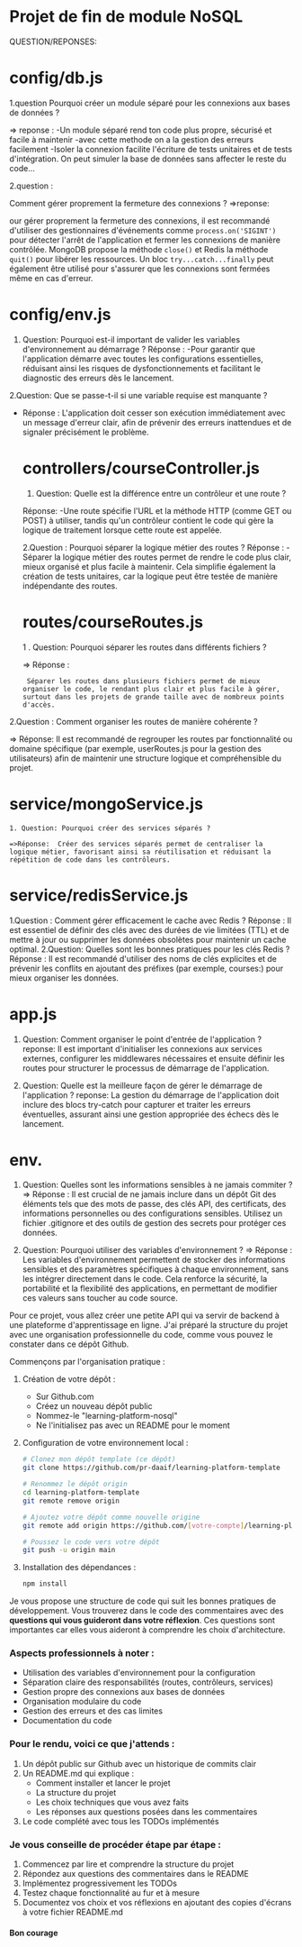 # Projet de fin de module NoSQL
QUESTION/REPONSES:
# config/db.js
  1.question 
  Pourquoi créer un module séparé pour les connexions aux bases de données ?

  => reponse :
  -Un module séparé rend ton code plus propre, sécurisé et facile à maintenir
  -avec cette methode on a la gestion des erreurs facilement 
  -Isoler la connexion facilite l'écriture de tests unitaires et de tests d'intégration.
   On peut simuler la base de données sans affecter le reste du code...

   2.question :

 Comment gérer proprement la fermeture des connexions ?
    =>reponse:

 our gérer proprement la fermeture des connexions, il est recommandé d'utiliser des gestionnaires d'événements comme 
`process.on('SIGINT')` pour détecter l'arrêt de l'application et fermer les connexions de manière contrôlée. 
MongoDB propose la méthode `close()` et Redis la méthode `quit()` pour libérer les ressources. 
 Un bloc `try...catch...finally` peut également être utilisé pour s'assurer que les connexions sont fermées même en cas d'erreur.


# config/env.js
  1. Question: 
 Pourquoi est-il important de valider les variables d'environnement au démarrage ?
  Réponse : 
  -Pour garantir que l'application démarre avec toutes les configurations essentielles, réduisant ainsi les risques de dysfonctionnements et facilitant le diagnostic des erreurs dès le lancement.

2.Question: Que se passe-t-il si une variable requise est manquante ?
- Réponse : 
 L'application doit cesser son exécution immédiatement avec un message d'erreur clair, afin de prévenir des erreurs inattendues et de signaler précisément le problème.

   # controllers/courseController.js
   
   
  1. Question: Quelle est la différence entre un contrôleur et une route ?
 
  Réponse:
     -Une route spécifie l'URL et la méthode HTTP (comme GET ou POST) à utiliser, tandis qu'un contrôleur contient le code qui gère la logique de traitement lorsque cette route est appelée.

  2.Question : Pourquoi séparer la logique métier des routes ?
   Réponse :
  -Séparer la logique métier des routes permet de rendre le code plus clair, mieux organisé et plus facile à maintenir. Cela simplifie également la création de tests unitaires, car la logique peut être testée de manière indépendante des routes.

  # routes/courseRoutes.js

   1 . Question: Pourquoi séparer les routes dans différents fichiers ?

   => Réponse : 
       
       Séparer les routes dans plusieurs fichiers permet de mieux organiser le code, le rendant plus clair et plus facile à gérer, surtout dans les projets de grande taille avec de nombreux points d'accès.

 2.Question : Comment organiser les routes de manière cohérente ?
 

  => Réponse:
      Il est recommandé de regrouper les routes par fonctionnalité ou domaine spécifique (par exemple, userRoutes.js pour la gestion des utilisateurs) afin de maintenir une structure logique et compréhensible du projet.

   # service/mongoService.js
    1. Question: Pourquoi créer des services séparés ?

    =>Réponse:  Créer des services séparés permet de centraliser la logique métier, favorisant ainsi sa réutilisation et réduisant la répétition de code dans les contrôleurs. 

   # service/redisService.js
  1.Question : Comment gérer efficacement le cache avec Redis ?
        Réponse :
        Il est essentiel de définir des clés avec des durées de vie limitées (TTL) et de mettre à jour ou supprimer les données obsolètes pour maintenir un cache optimal.
   2.Question: Quelles sont les bonnes pratiques pour les clés Redis ?
       Réponse :
       Il est recommandé d'utiliser des noms de clés explicites et de prévenir les conflits en ajoutant des préfixes (par exemple, courses:) pour mieux organiser les données.
   # app.js    
      
   1. Question: Comment organiser le point d'entrée de l'application ?
       reponse:
        Il est important d'initialiser les connexions aux services externes, configurer les middlewares nécessaires et ensuite définir les routes pour structurer le processus de démarrage de l'application.
   
  2. Question: Quelle est la meilleure façon de gérer le démarrage de l'application ?
       reponse:
          La gestion du démarrage de l'application doit inclure des blocs try-catch pour capturer et traiter les erreurs éventuelles, assurant ainsi une gestion appropriée des échecs dès le lancement.
  # env.
   1. Question: Quelles sont les informations sensibles à ne jamais commiter ?
       => Réponse :
    Il est crucial de ne jamais inclure dans un dépôt Git des éléments tels que des mots de passe, des clés API, des certificats, des informations personnelles ou des configurations sensibles. Utilisez un fichier .gitignore et des outils de gestion des secrets pour protéger ces données.    
    
2. Question: Pourquoi utiliser des variables d'environnement ?
      => Réponse : 
      Les variables d'environnement permettent de stocker des informations sensibles et des paramètres spécifiques à chaque environnement, sans les intégrer directement dans le code. Cela renforce la sécurité, la portabilité et la flexibilité des applications, en permettant de modifier ces valeurs sans toucher au code source.


     
































Pour ce projet, vous allez créer une petite API qui va servir de backend à une plateforme d'apprentissage en ligne. J'ai préparé la structure du projet avec une organisation professionnelle du code, comme vous pouvez le constater dans ce dépôt Github.

Commençons par l'organisation pratique :

1. Création de votre dépôt :
   - Sur Github.com
   - Créez un nouveau dépôt public
   - Nommez-le "learning-platform-nosql"
   - Ne l'initialisez pas avec un README pour le moment

2. Configuration de votre environnement local :
   ```bash
   # Clonez mon dépôt template (ce dépôt)
   git clone https://github.com/pr-daaif/learning-platform-template
   
   # Renommez le dépôt origin
   cd learning-platform-template
   git remote remove origin
   
   # Ajoutez votre dépôt comme nouvelle origine
   git remote add origin https://github.com/[votre-compte]/learning-platform-nosql
   
   # Poussez le code vers votre dépôt
   git push -u origin main
   ```

3. Installation des dépendances :
   ```bash
   npm install
   ```

Je vous propose une structure de code qui suit les bonnes pratiques de développement. Vous trouverez dans le code des commentaires avec des **questions qui vous guideront dans votre réflexion**. Ces questions sont importantes car elles vous aideront à comprendre les choix d'architecture.

### Aspects professionnels à noter :
- Utilisation des variables d'environnement pour la configuration
- Séparation claire des responsabilités (routes, contrôleurs, services)
- Gestion propre des connexions aux bases de données
- Organisation modulaire du code
- Gestion des erreurs et des cas limites
- Documentation du code

### Pour le rendu, voici ce que j'attends :
1. Un dépôt public sur Github avec un historique de commits clair
2. Un README.md qui explique :
   - Comment installer et lancer le projet
   - La structure du projet
   - Les choix techniques que vous avez faits
   - Les réponses aux questions posées dans les commentaires
3. Le code complété avec tous les TODOs implémentés

### Je vous conseille de procéder étape par étape :
1. Commencez par lire et comprendre la structure du projet
2. Répondez aux questions des commentaires dans le README
3. Implémentez progressivement les TODOs
4. Testez chaque fonctionnalité au fur et à mesure
5. Documentez vos choix et vos réflexions en ajoutant des copies d'écrans à votre fichier README.md

#### Bon courage
